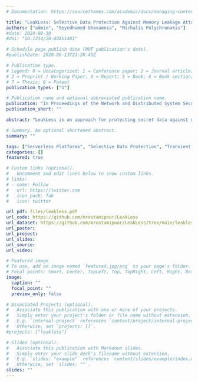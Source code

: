 ```yaml
---
# Documentation: https://sourcethemes.com/academic/docs/managing-content/

title: "LeakLess: Selective Data Protection Against Memory Leakage Attacks for Serverless Platforms"
authors: ["admin", "Seyedhamed Ghavamnia", "Michalis Polychronakis"]
#date: 2024-08-30
#doi: "10.1214/20-AOAS1401"

# Schedule page publish date (NOT publication's date).
#publishDate: 2020-06-13T21:28:45Z

# Publication type.
# Legend: 0 = Uncategorized; 1 = Conference paper; 2 = Journal article;
# 3 = Preprint / Working Paper; 4 = Report; 5 = Book; 6 = Book section;
# 7 = Thesis; 8 = Patent
publication_types: ["1"]

# Publication name and optional abbreviated publication name.
publication: "In Proceedings of the Network and Distributed System Security Symposium (NDSS). February 2025, San Diego, CA"
publication_short: ""

abstract: "LeakLess is an approach for protecting secret data against memory disclosure vulnerabilities and transient execution attacks on serverless computing platforms that use language-level sandboxing to run untrusted code. LeakLess relies on selective in-memory encryption of developer-annotated sensitive data and addresses the limitations of previous selective data protection techniques by combining in-memory encryption with a separate I/O module. This enables the safe transmission of protected data between serverless functions and external hosts. We implemented LeakLess on the Spin serverless platform and evaluated it with real-world serverless applications. Our results demonstrate that LeakLess provides robust protection while incurring only a minor throughput decrease—up to 2.8% when the I/O module runs on a different host than the Spin runtime, and up to 8.5% when it runs on the same host."

# Summary. An optional shortened abstract.
summary: ""

tags: ["Serverless Platforms", "Selective Data Protection", "Transient Execution Attacks", "Memory Disclosure"]
categories: []
featured: true

# Custom links (optional).
#   Uncomment and edit lines below to show custom links.
# links:
# - name: Follow
#   url: https://twitter.com
#   icon_pack: fab
#   icon: twitter

url_pdf: files/leakless.pdf
url_code: https://github.com/mrostamipoor/LeakLess
url_dataset: https://github.com/mrostamipoor/LeakLess/tree/main/leakless-dataset
url_poster:
url_project:
url_slides: 
url_source:
url_video: 

# Featured image
# To use, add an image named `featured.jpg/png` to your page's folder.
# Focal points: Smart, Center, TopLeft, Top, TopRight, Left, Right, BottomLeft, Bottom, BottomRight.
image:
  caption: ""
  focal_point: ""
  preview_only: false

# Associated Projects (optional).
#   Associate this publication with one or more of your projects.
#   Simply enter your project's folder or file name without extension.
#   E.g. `internal-project` references `content/project/internal-project/index.md`.
#   Otherwise, set `projects: []`.
#projects: ["leakless"]

# Slides (optional).
#   Associate this publication with Markdown slides.
#   Simply enter your slide deck's filename without extension.
#   E.g. `slides: "example"` references `content/slides/example/index.md`.
#   Otherwise, set `slides: ""`.
slides: ""
---
```

